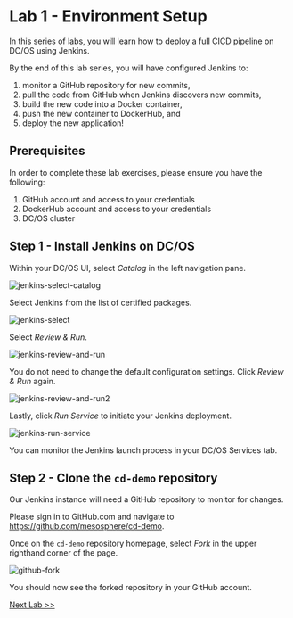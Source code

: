 # Lab 1 - Environment Setup

In this series of labs, you will learn how to deploy a full CICD pipeline on DC/OS using Jenkins. 

By the end of this lab series, you will have configured Jenkins to: 

1. monitor a GitHub repository for new commits, 
1. pull the code from GitHub when Jenkins discovers new commits, 
1. build the new code into a Docker container, 
1. push the new container to DockerHub, and
1. deploy the new application!

## Prerequisites

In order to complete these lab exercises, please ensure you have the following:

1. GitHub account and access to your credentials 
1. DockerHub account and access to your credentials
1. DC/OS cluster

## Step 1 - Install Jenkins on DC/OS

Within your DC/OS UI, select *Catalog* in the left navigation pane.

![jenkins-select-catalog](https://github.com/tbaums/dcos-k8s-days-labs/blob/master/labs/CICD-labs/screenshots/jenkins-select-catalog.png)

Select Jenkins from the list of certified packages.

![jenkins-select](https://github.com/tbaums/dcos-k8s-days-labs/blob/master/labs/CICD-labs/screenshots/jenkins-select.png)

Select *Review & Run*.

![jenkins-review-and-run](https://github.com/tbaums/dcos-k8s-days-labs/blob/master/labs/CICD-labs/screenshots/jenkins-review-and-run.png)

You do not need to change the default configuration settings. Click *Review & Run* again.

![jenkins-review-and-run2](https://github.com/tbaums/dcos-k8s-days-labs/blob/master/labs/CICD-labs/screenshots/jenkins-review-and-run2.png)

Lastly, click *Run Service* to initiate your Jenkins deployment.

![jenkins-run-service](https://github.com/tbaums/dcos-k8s-days-labs/blob/master/labs/CICD-labs/screenshots/jenkins-run-service.png)

You can monitor the Jenkins launch process in your DC/OS Services tab.

## Step 2 - Clone the `cd-demo` repository

Our Jenkins instance will need a GitHub repository to monitor for changes. 

Please sign in to GitHub.com and navigate to https://github.com/mesosphere/cd-demo. 

Once on the `cd-demo` repository homepage, select *Fork* in the upper righthand corner of the page.

![github-fork](https://github.com/tbaums/dcos-k8s-days-labs/blob/master/labs/CICD-labs/screenshots/github-fork.png)

You should now see the forked repository in your GitHub account.

[Next Lab >>](https://github.com/gregpalmr/dcos-workshop-2019-03-19/blob/master/labs/4%20-%20CICD-labs/Lab_02_Configure_GitHub_Repository.md)

